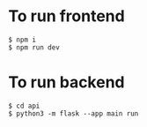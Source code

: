 # To run frontend

    $ npm i
    $ npm run dev

# To run backend

    $ cd api
    $ python3 -m flask --app main run 
